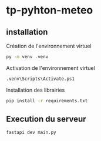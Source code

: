 # tp-pyhton-meteo

## installation
Création de l'environnement virtuel
```bash
py -m venv .venv
```
Activation de l'environnement virtuel
```bash
.venv\Scripts\Activate.ps1
 ```

Installation des librairies
```bash
pip install -r requirements.txt
```

## Execution du serveur
```bash
fastapi dev main.py
```